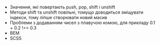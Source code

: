 - Значення, які повертають push, pop, shift і unshift
- Методи shift та unshift повільні, томущо доводиться зміщувати індекси, тому ліпше створювати новий масив
- Проблеми з додаванням чисел з плавучою комою, для прикладу 0.1 + 0.2 !== 0.3
- BEM
- SCSS
